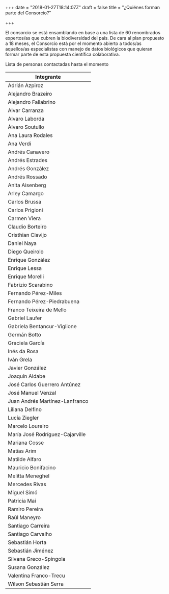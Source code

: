+++
date = "2018-01-27T18:14:07Z"
draft = false
title = "¿Quiénes forman parte del Consorcio?"

+++

El consorcio se está ensamblando en base a una lista de 60 renombrados expertos/as que cubren la biodiversidad del país. De cara al plan propuesto a 18 meses, el Consorcio está por el momento abierto a todos/as aquellos/as especialistas con manejo de datos biológicos que quieran formar parte de esta propuesta científica colaborativa.


Lista de personas contactadas hasta el momento

|Integrante|
|---|
|Adrián Azpiroz|
|Alejandro Brazeiro|
|Alejandro Fallabrino|
|Alvar Carranza|
|Alvaro Laborda|
|Álvaro Soutullo|
|Ana Laura Rodales|
|Ana Verdi|
|Andrés Canavero|
|Andrés Estrades|
|Andrés González|
|Andrés Rossado|
|Anita Aisenberg|
|Arley Camargo|
|Carlos Brussa|
|Carlos Prigioni|
|Carmen Viera|
|Claudio Borteiro|
|Cristhian Clavijo|
|Daniel Naya|
|Diego Queirolo|
|Enrique González|
|Enrique Lessa|
|Enrique Morelli|
|Fabrizio Scarabino|
|Fernando Pérez-Miles|
|Fernando Pérez-Piedrabuena|
|Franco Teixeira de Mello|
|Gabriel Laufer|
|Gabriela Bentancur-Viglione|
|Germán Botto|
|Graciela García|
|Inés da Rosa|
|Iván Grela|
|Javier González|
|Joaquín Aldabe|
|José Carlos Guerrero Antúnez|
|José Manuel Venzal|
|Juan Andrés Martínez-Lanfranco|
|Liliana Delfino|
|Lucía Ziegler|
|Marcelo Loureiro|
|María José Rodríguez-Cajarville|
|Mariana Cosse|
|Matías Arim|
|Matilde Alfaro|
|Mauricio Bonifacino|
|Melitta Meneghel|
|Mercedes Rivas|
|Miguel Simó|
|Patricia Mai|
|Ramiro Pereira|
|Raúl Maneyro|
|Santiago Carreira|
|Santiago Carvalho|
|Sebastián Horta|
|Sebastián Jiménez|
|Silvana Greco-Spíngola|
|Susana González|
|Valentina Franco-Trecu|
|Wilson Sebastián Serra|

